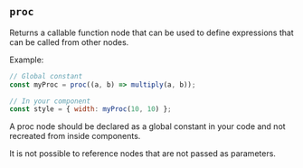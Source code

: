 ## `proc`

Returns a callable function node that can be used to define expressions that can be called from other nodes.

Example:

```js
// Global constant
const myProc = proc((a, b) => multiply(a, b));

// In your component
const style = { width: myProc(10, 10) };
```

A proc node should be declared as a global constant in your code and not recreated from inside components.

It is not possible to reference nodes that are not passed as parameters.
